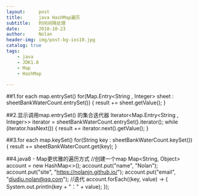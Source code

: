 ```yaml
---
layout:     post
title:      java HashMap遍历
subtitle:   时间间隔处理
date:       2018-10-23
author:     Nolan
header-img: img/post-bg-ios10.jpg
catalog: true
tags:
    - java
    - JDK1.8
    - Map
    - HashMap
    
---
```

##1.for each map.entrySet()
	for(Map.Entry<String , Integer> sheet : sheetBankWaterCount.entrySet()) {
	    result += sheet.getValue();
	}

##2.显示调用map.entrySet() 的集合迭代器
    Iterator<Map.Entry<String , Integer>> iterator = sheetBankWaterCount.entrySet().iterator();
    while (iterator.hasNext()) {
        result += iterator.next().getValue();
    }

##3.for each map.keySet()
    for(String key : sheetBankWaterCount.keySet()) {
        result += sheetBankWaterCount.get(key);
    }

##4.java8 - Map更优雅的遍历方式
	//创建一个map
    Map<String, Object> account = new HashMap<>();
    account.put("name", "Nolan");
    account.put("site", "https://nolanjn.github.io/");
    account.put("email", "diudiu.nolan@qq.com");
	//迭代
    account.forEach((key, value) -> {
        System.out.println(key + "：" + value);
    });
